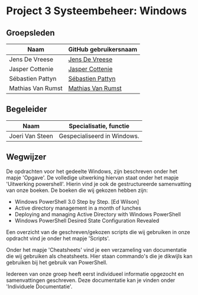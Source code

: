 # Project 3 Systeembeheer: Windows

## Groepsleden
 
 Naam  | GitHub gebruikersnaam
------------- | -------------
Jens De Vreese  | [Jens De Vreese](https://github.com/jensdevreese)
Jasper Cottenie | [Jasper Cottenie](https://github.com/JasperCottenie)
Sébastien Pattyn  | [Sébastien Pattyn](https://github.com/Sebastienpattyn)
Mathias Van Rumst | [Mathias Van Rumst](https://github.com/mathias27) 

## Begeleider
 Naam  | Specialisatie, functie
------------- | -------------
Joeri Van Steen | Gespecialiseerd in Windows.

## Wegwijzer
De opdrachten voor het gedeelte Windows, zijn beschreven onder het mapje 'Opgave'. De volledige uitwerking hiervan staat onder het mapje 'Uitwerking powershell'.
Hierin vind je ook de gestructureerde samenvatting van onze boeken. De boeken die wij gekozen hebben zijn:
- Windows PowerShell 3.0 Step by Step. [Ed Wilson]
- Active directory management in a month of lunches
- Deploying and managing Active Directory with Windows PowerShell
- Windows PowerShell Desired State Configuration Revealed

Een overzicht van de geschreven/gekozen scripts die wij gebruiken in onze opdracht vind je onder het mapje 'Scripts'.

Onder het mapje 'Cheatsheets' vind je een verzameling van documentatie die wij gebruiken als cheatsheets. Hier staan commando's die je dikwijls kan gebruiken bij het gebruik van PowerShell.

Iedereen van onze groep heeft eerst individueel informatie opgezocht en samenvattingen geschreven. Deze documentatie kan je vinden onder 'Individuele Documentatie'.


